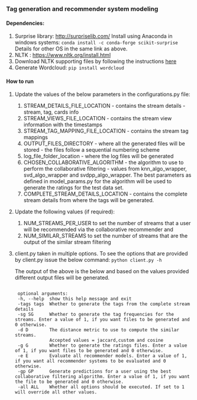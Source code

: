 ### Tag generation and recommender system modeling

#### Dependencies:
1. Surprise library: http://surpriselib.com/
   Install using Anaconda in windows systems:
   ```conda install -c conda-forge scikit-surprise```
   Details for other OS in the same link as above.
2. NLTK : https://www.nltk.org/install.html
3. Download NLTK supporting files by following the instructions [here](https://www.nltk.org/data.html) 
4. Generate Wordcloud: `pip install wordcloud`

#### How to run
1. Update the values of the below parameters in the configurations.py file:
    1. STREAM_DETAILS_FILE_LOCATION - contains the stream details - stream, tag, cards info
	2. STREAM_VIEWS_FILE_LOCATION - contains the stream view information with the timestamps
	3. STREAM_TAG_MAPPING_FILE_LOCATION - contains the stream tag mappings
	4. OUTPUT_FILES_DIRECTORY - where all the generated files will be stored - the files follow a sequential numbering scheme
	5. log_file_folder_location - where the log files will be generated
	6. CHOSEN_COLLABORATIVE_ALGORITHM - the algorithm to use to perform the collaborative filtering - values from knn_algo_wrapper, svd_algo_wrapper and svdpp_algo_wrapper. 
	   The best parameters as defined in model_params.py for the algorithm will be used to generate the ratings for the test data set.
    7. COMPLETE_STREAM_DETAILS_LOCATION - contains the complete stream details from where the tags will be generated.


2. Update the following values (if required):
    1. NUM_STREAMS_PER_USER to set the number of streams that a user will be recommended via the collaborative recommender and 
    2. NUM_SIMILAR_STREAMS to set the number of streams that are the output of the similar stream filtering

3. client.py taken in multiple options.
   To see the options that are provided by client.py issue the below command:
   ```python client.py -h```
   
   The output of the above is the below and based on the values provided different output files will be generated.   
	
	```usage: client.py [-h] [-tags tags] [-sg SG] [-d D] [-g G] [-e E] [-all All]

     optional arguments:
     -h, --help  show this help message and exit
     -tags tags  Whether to generate the tags from the complete stream details
     -sg SG      Whether to generate the tag frequencies for the streams. Enter a value of 1, if you want files to be generated and 0 otherwise.
     -d D        The distance metric to use to compute the similar streams.
                 Accepted values = jaccard,custom and cosine
     -g G        Whether to generate the ratings files. Enter a value of 1, if you want files to be generated and 0 otherwise.
     -e E        Evaluate all recommender models. Enter a value of 1, if you want all recommender systems to be evaluated and 0 otherwise.
	 -gp GP      Generate predictions for a user using the best collaborative filtering algorithm. Enter a value of 1, if you want the file to be generated and 0 otherwise.
	 -all ALL    Whether all options should be executed. If set to 1 will override all other values.
    ```